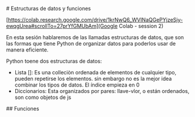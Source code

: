 # Estructuras de datos y funciones

[https://colab.research.google.com/drive/1krNwQ6_WVINaQGePYjzeSjy-ewqgUrea#scrollTo=27prYfGMUbAm](Google Colab - session 2)

En esta sesión hablaremos de las llamadas estructuras de datos, que son las formas que tiene Python de organizar datos para poderlos usar de manera eficiente.

Python toene dos estructuras de datos:

- Lista []: Es una colleciòn ordenada de elementos de cualquier tipo, pueden repetirse los elementos. sin embargo no es la mejor idea combinar los tipos de datos. El índice empieza en 0
- Diccionarios: Esta organizados por pares: llave-vlor, o están ordenados, son como objetos de js

## Funciones